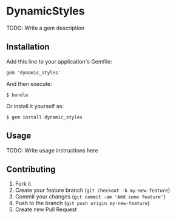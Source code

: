 # DynamicStyles

TODO: Write a gem description

## Installation

Add this line to your application's Gemfile:

    gem 'dynamic_styles'

And then execute:

    $ bundle

Or install it yourself as:

    $ gem install dynamic_styles

## Usage

TODO: Write usage instructions here

## Contributing

1. Fork it
2. Create your feature branch (`git checkout -b my-new-feature`)
3. Commit your changes (`git commit -am 'Add some feature'`)
4. Push to the branch (`git push origin my-new-feature`)
5. Create new Pull Request
